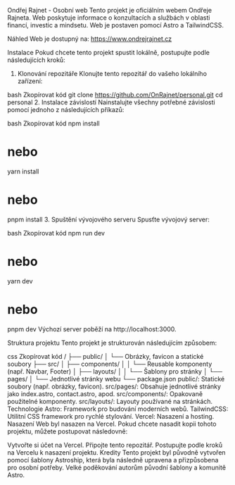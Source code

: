 Ondřej Rajnet - Osobní web
Tento projekt je oficiálním webem Ondřeje Rajneta. Web poskytuje informace o konzultacích a službách v oblasti financí, investic a mindsetu. Web je postaven pomocí Astro a TailwindCSS.

Náhled
Web je dostupný na:
https://www.ondrejrajnet.cz

Instalace
Pokud chcete tento projekt spustit lokálně, postupujte podle následujících kroků:

1. Klonování repozitáře
Klonujte tento repozitář do vašeho lokálního zařízení:

bash
Zkopírovat kód
git clone https://github.com/OnRajnet/personal.git
cd personal
2. Instalace závislostí
Nainstalujte všechny potřebné závislosti pomocí jednoho z následujících příkazů:

bash
Zkopírovat kód
npm install
# nebo
yarn install
# nebo
pnpm install
3. Spuštění vývojového serveru
Spusťte vývojový server:

bash
Zkopírovat kód
npm run dev
# nebo
yarn dev
# nebo
pnpm dev
Výchozí server poběží na http://localhost:3000.

Struktura projektu
Tento projekt je strukturován následujícím způsobem:

css
Zkopírovat kód
/
├── public/
│   └── Obrázky, favicon a statické soubory
├── src/
│   ├── components/
│   │   └── Reusable komponenty (např. Navbar, Footer)
│   ├── layouts/
│   │   └── Šablony pro stránky
│   └── pages/
│       └── Jednotlivé stránky webu
└── package.json
public/: Statické soubory (např. obrázky, favicon).
src/pages/: Obsahuje jednotlivé stránky jako index.astro, contact.astro, apod.
src/components/: Opakovaně použitelné komponenty.
src/layouts/: Layouty používané na stránkách.
Technologie
Astro: Framework pro budování moderních webů.
TailwindCSS: Utilitní CSS framework pro rychlé stylování.
Vercel: Nasazení a hosting.
Nasazení
Web byl nasazen na Vercel. Pokud chcete nasadit kopii tohoto projektu, můžete postupovat následovně:

Vytvořte si účet na Vercel.
Připojte tento repozitář.
Postupujte podle kroků na Vercelu k nasazení projektu.
Kredity
Tento projekt byl původně vytvořen pomocí šablony Astroship, která byla následně upravena a přizpůsobena pro osobní potřeby. Velké poděkování autorům původní šablony a komunitě Astro.